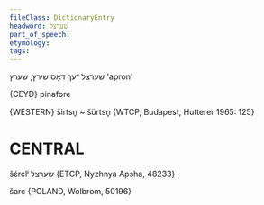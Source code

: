 ```yaml
---
fileClass: DictionaryEntry
headword: שערצל
part_of_speech: 
etymology: 
tags: 
---
```

שערצל
־עך
דאָס
שירץ, שערץ
'apron'

{CEYD}
pinafore

{WESTERN}
širtsn̥ ~ šürtsn̥ {WTCP, Budapest, Hutterer 1965: 125}

CENTRAL
========

šɛ́rclʲ שערצל {ETCP, Nyzhnya Apsha, 48233}

šarc {POLAND, Wolbrom, 50196}